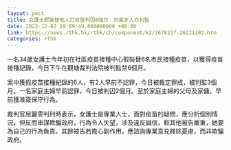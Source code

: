 ```yaml
---
layout: post
title: 女護士假裝替他人打疫苗判囚6個月　同案多人亦判監
date: 2022-12-02 19:09:49.000000000 +08:00
link: https://news.rthk.hk/rthk/ch/component/k2/1678217-20221202.htm
categories: rthk
---
```


一名34歲女護士今年初在社區疫苗接種中心假裝替6名市民接種疫苗，以獲得疫苗接種記錄，今日下午在觀塘裁判法院被判監禁6個月。

案中獲假疫苗接種紀錄的6人，有2人早前不認罪，今日被裁定罪成，被判監3個月。一名家庭主婦早前認罪，今日被判囚2個月。至於家庭主婦的父母及家傭，早前獲准簽保守行為。

裁判官屈麗雯判刑時表示，女護士是專業人士，面對疫苗的疑問，應分析個別情況，但反而串謀欺騙政府，行為令人失望，涉及違反誠信，較其他被告嚴重，她要為自己的行為負責。其餘被告若擔心副作用，應諮詢專業意見釋除憂慮，而非欺騙政府。

